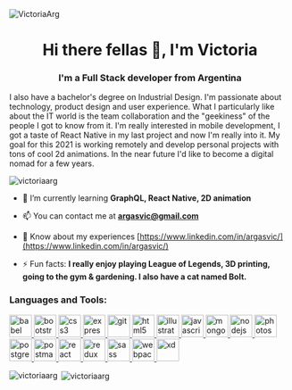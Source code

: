 <img src="https://media-exp1.licdn.com/dms/image/C5616AQFVohkdRQWsbQ/profile-displaybackgroundimage-shrink_350_1400/0/1603686693106?e=1613606400&v=beta&t=YXFC52y79nmuOPbVyiLUhXUi1WbFcx6arugIG3JDAyE" alt="VictoriaArg"/>

<h1 align="center">Hi there fellas 👋, I'm Victoria</h1>
<h3 align="center">I'm a Full Stack developer from Argentina</h3>
<p>
 I also have a bachelor's degree on Industrial Design. I'm passionate about technology, product design and user experience. What I particularly like about the IT world is the team collaboration and the "geekiness" of the people I got to know from it. I'm really interested in mobile development, I got a taste of React Native in my last project and now I'm really into it.
 My goal for this 2021 is working remotely and develop personal projects with tons of cool 2d animations. In the near future I'd like to become a digital nomad for a few years.</p>


<p align="left"> <img src="https://komarev.com/ghpvc/?username=victoriaarg&label=Profile%20views&color=0e75b6&style=flat" alt="victoriaarg" /> </p>

- 🌱 I’m currently learning **GraphQL, React Native, 2D animation**

- 📫 You can contact me at **argasvic@gmail.com**

- 📄 Know about my experiences [https://www.linkedin.com/in/argasvic/](https://www.linkedin.com/in/argasvic/)

- ⚡ Fun facts: **I really enjoy playing League of Legends, 3D printing, going to the gym & gardening. I also have a cat named Bolt.**


<h3 align="left">Languages and Tools:</h3>
<p align="left"> <a href="https://babeljs.io/" target="_blank"> <img src="https://www.vectorlogo.zone/logos/babeljs/babeljs-icon.svg" alt="babel" width="40" height="40"/> </a> <a href="https://getbootstrap.com" target="_blank"> <img src="https://devicons.github.io/devicon/devicon.git/icons/bootstrap/bootstrap-plain.svg" alt="bootstrap" width="40" height="40"/> </a> <a href="https://www.w3schools.com/css/" target="_blank"> <img src="https://devicons.github.io/devicon/devicon.git/icons/css3/css3-original-wordmark.svg" alt="css3" width="40" height="40"/> </a> <a href="https://expressjs.com" target="_blank"> <img src="https://devicons.github.io/devicon/devicon.git/icons/express/express-original-wordmark.svg" alt="express" width="40" height="40"/> </a> <a href="https://git-scm.com/" target="_blank"> <img src="https://www.vectorlogo.zone/logos/git-scm/git-scm-icon.svg" alt="git" width="40" height="40"/> </a> <a href="https://www.w3.org/html/" target="_blank"> <img src="https://devicons.github.io/devicon/devicon.git/icons/html5/html5-original-wordmark.svg" alt="html5" width="40" height="40"/> </a> <a href="https://www.adobe.com/in/products/illustrator.html" target="_blank"> <img src="https://www.vectorlogo.zone/logos/adobe_illustrator/adobe_illustrator-icon.svg" alt="illustrator" width="40" height="40"/> </a> <a href="https://developer.mozilla.org/en-US/docs/Web/JavaScript" target="_blank"> <img src="https://devicons.github.io/devicon/devicon.git/icons/javascript/javascript-original.svg" alt="javascript" width="40" height="40"/> </a> <a href="https://www.mongodb.com/" target="_blank"> <img src="https://devicons.github.io/devicon/devicon.git/icons/mongodb/mongodb-original-wordmark.svg" alt="mongodb" width="40" height="40"/> </a> <a href="https://nodejs.org" target="_blank"> <img src="https://devicons.github.io/devicon/devicon.git/icons/nodejs/nodejs-original-wordmark.svg" alt="nodejs" width="40" height="40"/> </a> <a href="https://www.photoshop.com/en" target="_blank"> <img src="https://devicons.github.io/devicon/devicon.git/icons/photoshop/photoshop-plain.svg" alt="photoshop" width="40" height="40"/> </a> <a href="https://www.postgresql.org" target="_blank"> <img src="https://devicons.github.io/devicon/devicon.git/icons/postgresql/postgresql-original-wordmark.svg" alt="postgresql" width="40" height="40"/> </a> <a href="https://postman.com" target="_blank"> <img src="https://www.vectorlogo.zone/logos/getpostman/getpostman-icon.svg" alt="postman" width="40" height="40"/> </a> <a href="https://reactjs.org/" target="_blank"> <img src="https://devicons.github.io/devicon/devicon.git/icons/react/react-original-wordmark.svg" alt="react" width="40" height="40"/> </a> <a href="https://redux.js.org" target="_blank"> <img src="https://devicons.github.io/devicon/devicon.git/icons/redux/redux-original.svg" alt="redux" width="40" height="40"/> </a> <a href="https://sass-lang.com" target="_blank"> <img src="https://devicons.github.io/devicon/devicon.git/icons/sass/sass-original.svg" alt="sass" width="40" height="40"/> </a> <a href="https://webpack.js.org" target="_blank"> <img src="https://devicons.github.io/devicon/devicon.git/icons/webpack/webpack-original.svg" alt="webpack" width="40" height="40"/> </a> <a href="https://www.adobe.com/products/xd.html" target="_blank"> <img src="https://cdn.worldvectorlogo.com/logos/adobe-xd.svg" alt="xd" width="40" height="40"/> </a> </p>

<p><img align="left" src="https://github-readme-stats.vercel.app/api/top-langs?username=victoriaarg&show_icons=true&locale=en&layout=compact" alt="victoriaarg" /></p>

<p>&nbsp;<img align="center" src="https://github-readme-stats.vercel.app/api?username=victoriaarg&show_icons=true&locale=en" alt="victoriaarg" /></p>
